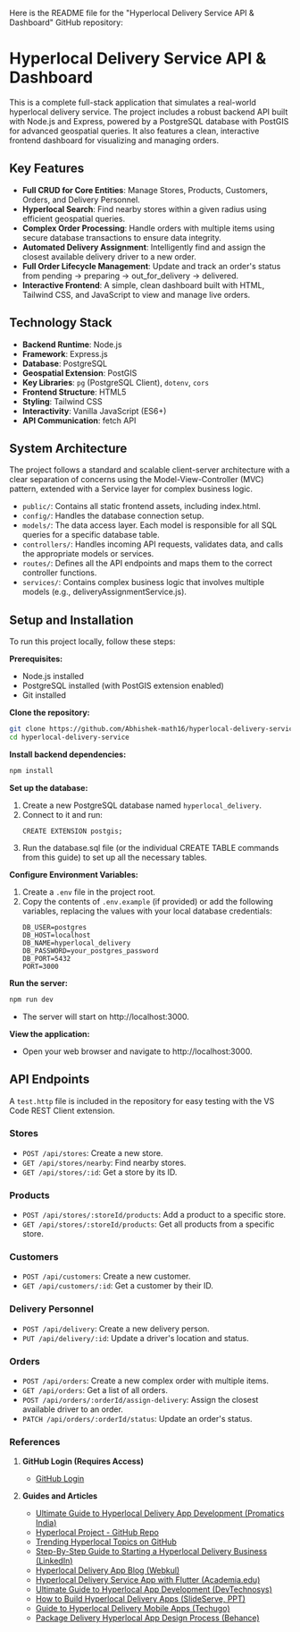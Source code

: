 Here is the README file for the "Hyperlocal Delivery Service API & Dashboard" GitHub repository:

# Hyperlocal Delivery Service API & Dashboard

This is a complete full-stack application that simulates a real-world hyperlocal delivery service. The project includes a robust backend API built with Node.js and Express, powered by a PostgreSQL database with PostGIS for advanced geospatial queries. It also features a clean, interactive frontend dashboard for visualizing and managing orders.

## Key Features

- **Full CRUD for Core Entities**: Manage Stores, Products, Customers, Orders, and Delivery Personnel.
- **Hyperlocal Search**: Find nearby stores within a given radius using efficient geospatial queries.
- **Complex Order Processing**: Handle orders with multiple items using secure database transactions to ensure data integrity.
- **Automated Delivery Assignment**: Intelligently find and assign the closest available delivery driver to a new order.
- **Full Order Lifecycle Management**: Update and track an order's status from pending → preparing → out_for_delivery → delivered.
- **Interactive Frontend**: A simple, clean dashboard built with HTML, Tailwind CSS, and JavaScript to view and manage live orders.

## Technology Stack

- **Backend Runtime**: Node.js
- **Framework**: Express.js
- **Database**: PostgreSQL
- **Geospatial Extension**: PostGIS
- **Key Libraries**: `pg` (PostgreSQL Client), `dotenv`, `cors`
- **Frontend Structure**: HTML5
- **Styling**: Tailwind CSS
- **Interactivity**: Vanilla JavaScript (ES6+)
- **API Communication**: fetch API

## System Architecture

The project follows a standard and scalable client-server architecture with a clear separation of concerns using the Model-View-Controller (MVC) pattern, extended with a Service layer for complex business logic.

- `public/`: Contains all static frontend assets, including index.html.
- `config/`: Handles the database connection setup.
- `models/`: The data access layer. Each model is responsible for all SQL queries for a specific database table.
- `controllers/`: Handles incoming API requests, validates data, and calls the appropriate models or services.
- `routes/`: Defines all the API endpoints and maps them to the correct controller functions.
- `services/`: Contains complex business logic that involves multiple models (e.g., deliveryAssignmentService.js).

## Setup and Installation

To run this project locally, follow these steps:

**Prerequisites:**
- Node.js installed
- PostgreSQL installed (with PostGIS extension enabled)
- Git installed

**Clone the repository:**
```bash
git clone https://github.com/Abhishek-math16/hyperlocal-delivery-service.git
cd hyperlocal-delivery-service
```

**Install backend dependencies:**
```bash
npm install
```

**Set up the database:**
1. Create a new PostgreSQL database named `hyperlocal_delivery`.
2. Connect to it and run:
   ```
   CREATE EXTENSION postgis;
   ```
3. Run the database.sql file (or the individual CREATE TABLE commands from this guide) to set up all the necessary tables.

**Configure Environment Variables:**
1. Create a `.env` file in the project root.
2. Copy the contents of `.env.example` (if provided) or add the following variables, replacing the values with your local database credentials:
   ```
   DB_USER=postgres
   DB_HOST=localhost
   DB_NAME=hyperlocal_delivery
   DB_PASSWORD=your_postgres_password
   DB_PORT=5432
   PORT=3000
   ```

**Run the server:**
```bash
npm run dev
```

- The server will start on http://localhost:3000.

**View the application:**
- Open your web browser and navigate to http://localhost:3000.

## API Endpoints

A `test.http` file is included in the repository for easy testing with the VS Code REST Client extension.

### Stores
- `POST /api/stores`: Create a new store.
- `GET /api/stores/nearby`: Find nearby stores.
- `GET /api/stores/:id`: Get a store by its ID.

### Products
- `POST /api/stores/:storeId/products`: Add a product to a specific store.
- `GET /api/stores/:storeId/products`: Get all products from a specific store.

### Customers
- `POST /api/customers`: Create a new customer.
- `GET /api/customers/:id`: Get a customer by their ID.

### Delivery Personnel
- `POST /api/delivery`: Create a new delivery person.
- `PUT /api/delivery/:id`: Update a driver's location and status.

### Orders
- `POST /api/orders`: Create a new complex order with multiple items.
- `GET /api/orders`: Get a list of all orders.
- `POST /api/orders/:orderId/assign-delivery`: Assign the closest available driver to an order.
- `PATCH /api/orders/:orderId/status`: Update an order's status.

### References

1. **GitHub Login (Requires Access)**
   - [GitHub Login](https://github.com/login?client_id=0120e057bd645470c1ed&return_to=%2Flogin%2Foauth%2Fauthorize%3Fclient_id%3D0120e057bd645470c1ed%26code_challenge%3DyD1ZuByz3N9RNknDu70wZs1mrvFhssO_mODo0jlQ0fg%26code_challenge_method%3DS256%26redirect_uri%3Dhttp%253A%252F%252F127.0.0.1%253A57945%252F%26response_type%3Dcode%26scope%3Drepo%2Bgist%2Bworkflow%26state%3Dfd449bfd183444cfb60cc1fd09c22e84)

2. **Guides and Articles**
   - [Ultimate Guide to Hyperlocal Delivery App Development (Promatics India)](https://www.promaticsindia.com/blog/the-ultimate-guide-to-hyperlocal-delivery-app-development)
   - [Hyperlocal Project - GitHub Repo](https://github.com/khu5h1/hyperlocal-project)
   - [Trending Hyperlocal Topics on GitHub](https://github.com/topics/hyperlocal?o=desc&s=stars)
   - [Step-By-Step Guide to Starting a Hyperlocal Delivery Business (LinkedIn)](https://www.linkedin.com/pulse/step-by-step-guide-develop-start-hyperlocal-delivery-business-jsgpf)
   - [Hyperlocal Delivery App Blog (Webkul)](https://webkul.com/blog/hyperlocal-delivery-app/)
   - [Hyperlocal Delivery Service App with Flutter (Academia.edu)](https://www.academia.edu/86496521/Hyperlocal_Delivery_Service_Application_Development_using_Flutter)
   - [Ultimate Guide to Hyperlocal App Development (DevTechnosys)](https://devtechnosys.com/insights/hyperlocal-app-development/)
   - [How to Build Hyperlocal Delivery Apps (SlideServe, PPT)](https://www.slideserve.com/venkatprasad/ultimate-guide-on-how-to-build-hyper-local-delivery-apps-google-docs-powerpoint-ppt-presentation)
   - [Guide to Hyperlocal Delivery Mobile Apps (Techugo)](https://www.techugo.com/blog/a-guide-to-make-your-own-hyperlocal-delivery-mobile-app/)
   - [Package Delivery Hyperlocal App Design Process (Behance)](https://www.behance.net/gallery/102655195/Package-Delivery-Hyperlocal-Mobile-App-Design-Process)
